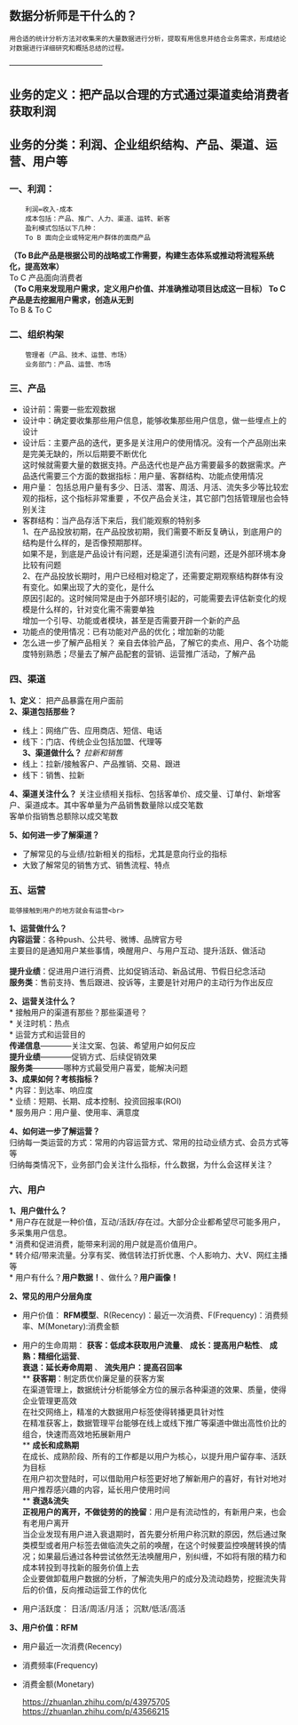 ## 数据分析师是干什么的？
    用合适的统计分析方法对收集来的大量数据进行分析，提取有用信息并结合业务需求，形成结论对数据进行详细研究和概括总结的过程。
————————————

## 业务的定义：把产品以合理的方式通过渠道卖给消费者获取利润

## 业务的分类：利润、企业组织结构、产品、渠道、运营、用户等

### 一、利润：
        利润=收入-成本
        成本包括：产品、推广、人力、渠道、运转、新客
        盈利模式包括以下几种：
        To B 面向企业或特定用户群体的面商产品
   **（To B此产品是根据公司的战略或工作需要，构建生态体系或推动将流程系统化，提高效率）** <br>
        To C  产品面向消费者 <br>
   **（To C用来发现用户需求，定义用户价值、并准确推动项目达成这一目标） To C产品是去挖掘用户需求，创造从无到**<br>
        To B & To C
        
 ### 二、组织构架
        管理者（产品、技术、运营、市场）
        业务部门：产品、运营、市场
        
 
 ### 三、产品
   * 设计前：需要一些宏观数据
   * 设计中：确定要收集那些用户信息，能够收集那些用户信息，做一些埋点上的设计
   * 设计后：主要产品的迭代，更多是关注用户的使用情况。没有一个产品刚出来是完美无缺的，所以后期要不断优化<br>
这时候就需要大量的数据支持。产品迭代也是产品方需要最多的数据需求。产品迭代需要三个方面的数据指标：用户量、客群结构、功能点使用情况
   * 用户量：
 包括总用户量有多少、日活、潜客、周活、月活、流失多少等比较宏观的指标，这个指标非常重要  ，不仅产品会关注，其它部门包括管理层也会特别关注<br>
   * 客群结构：当产品存活下来后，我们能观察的特别多<br>
      1、在产品投放初期，在产品投放初期，我们需要不断反复确认，到底用户的结构是什么样的，是否像预期那样。<br>
    如果不是，到底是产品设计有问题，还是渠道引流有问题，还是外部环境本身比较有问题<br>
      2、在产品投放长期时，用户已经相对稳定了，还需要定期观察结构群体有没有变化。如果出现了大的变化，是什么<br>
    原因引起的。这时候同常是由于外部环境引起的，可能需要去评估新变化的规模是什么样的，针对变化需不需要单独<br>
    增加一个引导、功能或者模块，甚至是否需要开辟一个新的产品<br>
   * 功能点的使用情况：已有功能对产品的优化；增加新的功能
   * 怎么进一步了解产品相关？
  亲自去体验产品，了解它的卖点、用户、各个功能度特别熟悉；尽量去了解产品配套的营销、运营推广活动，了解产品<br>


### 四、渠道
**1、定义**： 把产品暴露在用户面前<br>
**2、渠道包括那些？**
* 线上：网络广告、应用商店、短信、电话
* 线下：门店、传统企业包括加盟、代理等<br>
**3、渠道做什么？**
*拉新和销售*
* 线上：拉新/接触客户、产品推销、交易、跟进
* 线下：销售、拉新

**4、渠道关注什么？**
关注业绩相关指标、包括客单价、成交量、订单付、新增客户、渠道成本。其中客单量为产品销售数量除以成交笔数<br>
客单价指销售总额除以成交笔数

**5、如何进一步了解渠道？**<br>
* 了解常见的与业绩/拉新相关的指标，尤其是意向行业的指标
* 大致了解常见的销售方式、销售流程、特点


### 五、运营

    能够接触到用户的地方就会有运营<br>
    
**1、运营做什么？**<br>
    **内容运营**：各种push、公共号、微博、品牌官方号<br>
    主要目的是通知用户某些事情，唤醒用户、与用户互动、提升活跃、做活动<br>  
    **提升业绩**：促进用户进行消费、比如促销活动、新品试用、节假日纪念活动<br>
    **服务类**：售前支持、售后跟进、投诉等，主要是针对用户的主动行为作出反应 <br>

**2、运营关注什么？**<br>
    * 接触用户的渠道有那些？那些渠道号？<br>
    * 关注时机：热点<br>
    * 运营方式和运营目的<br>
        **传递信息**————关注文案、包装、希望用户如何反应<br>
        **提升业绩**————促销方式、后续促销效果<br>
        **服务类**————哪种方式最受用户喜爱，能解决问题<br>
**3、成果如何？考核指标？**<br>
    * 内容：到达率、响应度<br>
    * 业绩：短期、长期、成本控制、投资回报率(ROI)<br>
    * 服务用户：用户量、使用率、满意度<br>
    
**4、如何进一步了解运营？**<br>
    归纳每一类运营的方式：常用的内容运营方式、常用的拉动业绩方式、会员方式等等<br>
    归纳每类情况下，业务部门会关注什么指标，什么数据，为什么会这样关注？<br>


### 六、用户

**1、用户做什么？**<br>
    * 用户存在就是一种价值，互动/活跃/存在过。大部分企业都希望尽可能多用户，多采集用户信息。<br>
    * 消费和促进消费，能带来利润的用户就是高价值用户。<br>
    * 转介绍/带来流量。分享有奖、微信转法打折优惠、个人影响力、大V、网红主播等<br>
    * 用户有什么？**用户数据！**、做什么？**用户画像！**<br>
    
**2、常见的用户分层角度**<br>
* 用户价值： **RFM模型**、R(Recency)：最近一次消费、F(Frequency)：消费频率、M(Monetary):消费金额<br>
* 用户的生命周期： **获客：低成本获取用户流量**、 **成长：提高用户粘性**、 **成熟：精细化运营**、<br>
                     **衰退：延长寿命周期** 、 **流失用户：提高召回率**<br>
** **获客期**：制定质优价廉足量的获客方案<br>
              在渠道管理上，数据统计分析能够全方位的展示各种渠道的效果、质量，使得企业管理更高效<br>
              在社交网络上，精准的大数据用户标签使得转播更具针对性<br>
              在精准获客上，数据管理平台能够在线上或线下推广等渠道中做出高性价比的组合，快速而高效地拓展新用户<br>
** **成长和成熟期**<br>
            在成长、成熟阶段、所有的工作都是以用户为核心，以提升用户留存率、活跃为目标<br>
            在用户初次登陆时，可以借助用户标签更好地了解新用户的喜好，有针对地对用户推荐感兴趣的内容，延长用户使用时间<br>
** **衰退&流失**<br>
            **正视用户的离开，不做徒劳的的挽留**：用户是有流动性的，有新用户来，也会有老用户离开<br>
            当企业发现有用户进入衰退期时，首先要分析用户称沉默的原因，然后通过聚类模型或者用户标签去做临流失之前的唤醒，在这个时候要监控唤醒转换的情况；如果最后通过各种尝试依然无法唤醒用户，别纠缠，不如将有限的精力和成本转投到寻找新的服务价值上去<br>
            企业要做卸载用户数据的分析，了解流失用户的成分及流动趋势，挖掘流失背后的价值，反向推动运营工作的优化<br>
      
* 用户活跃度： 日活/周活/月活； 沉默/低活/高活<br>
    
**3、用户价值：RFM**<br>
* 用户最近一次消费(Recency)<br>
* 消费频率(Frequency)<br>
* 消费金额(Monetary)<br>


    
   

        
    
   https://zhuanlan.zhihu.com/p/43975705  <br>
   https://zhuanlan.zhihu.com/p/43566215
   
